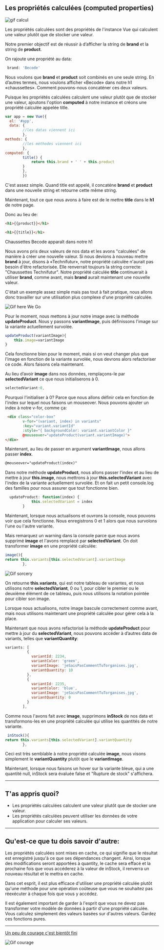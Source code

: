 ## Les propriétés calculées (computed properties)

![gif calcul](https://media.giphy.com/media/Cpc4YnZeb11ug/giphy.gif)


Les propriétés calculées sont des propriétés  de l'instance Vue qui calculent une valeur plutôt que de stocker une valeur.

Notre premier objectif est de réussir à d’afficher la string de  __brand__ et la string de __product__.

On rajoute une propriété au data:

``` js
 brand: 'Becode'
 ```

 Nous voulons que __brand__ et __product__ soit combinés en une seule string. En d’autres termes, nous voulons afficher «Becode» dans notre  h1 «chaussettes». Comment pouvons-nous concaténer ces deux valeurs.

Puisque les propriétés calculées calculent une valeur plutôt que de stocker une valeur, ajoutons l'option __computed__  à notre instance et créons une propriété calculée appelée title.

```js
var app = new Vue({
  el: '#app',
  data: {
        //les datas viennent ici
        },
methods: {
        //les méthodes viennent ici
        },
computed: {
        title() {
            return this.brand + ' ' + this.product  
        }
        },
        })       
```
C'est assez simple. Quand title est appelé, il concaténe __brand__ et __product__ dans une nouvelle string et retourne cette même string.

Maintenant, tout ce que nous avons à faire est de le mettre __title__ dans le __h1__ de notre page.

Donc au lieu de:

``` html
<h1>{{product}}</h1>
```

``` html
<h1>{{title}}</h1>
```

Chaussettes Becode apparaît dans notre h1

Nous avons pris deux valeurs de nos data et les avons "calculées" de manière à créer une nouvelle valeur. Si nous devions à nouveau mettre __brand__ à jour, disons à «Technifutur», notre propriété calculée n'aurait pas besoin d'être refactorisée. Elle renverrait toujours la string correcte: "Chaussettes Technifutur". Notre propriété calculée __title__ continuerait à utiliser __brand__, comme avant, mais __brand__ aurait maintenant une nouvelle valeur.

C'était un exemple assez simple mais pas tout à fait pratique, nous allons donc travailler sur une utilisation plus complexe d'une propriété calculée.

![Gif here We Go](https://media.giphy.com/media/2GjgvS5vA6y08/giphy.gif)

Pour le moment, nous mettons à jour notre image avec la méthode __updateProduct__. Nous y passons __variantImage__, puis définissons l'image sur la variante actuellement survolée.

``` js
updateProduct(variantImage){
    this.image=variantImage
}
```

Cela fonctionne bien pour le moment, mais si on veut changer plus que l'image en fonction de la variante survolée, nous devrons alors refactoriser ce code. Alors faisons cela maintenant.

Au lieu d’avoir __image__ dans nos données, remplaçons-le par __selectedVariant__ ce que nous initialiserons à 0.

```js
selectedVariant:0,

```
Pourquoi l'initialiser à 0? Parce que nous allons définir cela en fonction de l'index sur lequel  nous faisons un mouseover. Nous pouvons ajouter un index à notre v-for, comme ça:

``` html
 <div class="color-box"
        v-for="(variant, index) in variants" 
        :key="variant.variantId"
        :style="{ backgroundColor: variant.variantColor }"
        @mouseover="updateProduct(variant.variantImage)">
</div> 
```
Maintenant, au lieu de passer en argument __variantImage__, nous allons passer __index__.
```html
@mouseover="updateProduct(index)"
```
Dans notre méthode __updateProduct__, nous allons passer l'index et au lieu de mettre à jour __this.image__, nous mettrons à jour __this.selectedVariant__ avec l'index de la variante actuellement survolée. Et on fait un petit console.log des familles pour nous assurer que tout fonctionne bien.

``` js
  updateProduct: function(index) {  
            this.selectedVariant = index
        }
```

Maintenant, lorsque nous actualisons et ouvrons la console, nous pouvons voir que cela fonctionne. Nous enregistrons 0 et 1 alors que nous survolons l'une ou l'autre variante.

Mais remarquez un warning dans la console parce que nous avons supprimé __image__ et l'avons remplacé par __selectedVariant__. On doit transformer __image__ en une propriété calculée:

``` js
image(){
return this.variants[this.selectedVariant].variantImage
        },
```
![Gif sorcery](https://media.giphy.com/media/a2euXnuLIgVQA/giphy.gif)

On retourne __this.variants__, qui est notre tableau de variantes, et nous utilisons notre __selectedVariant__, 0 ou 1, pour cibler le premier ou le deuxième élément de ce tableau, puis nous utilisons la notation pointée pour cibler son image.

Lorsque nous actualisons, notre image bascule correctement comme avant, mais nous utilisons maintenant une propriété calculée pour gérer cela à la place.

Maintenant que nous avons refactorisé la méthode __updateProduct__ pour mettre à jour du __selectedVariant__, nous pouvons accéder à d’autres data de variants, telles que __variantQuantity__:

``` js
variants: [
          {
            variantId: 2234,
            variantColor: 'green',
            variantImage: 'jeSaisPasCommentTuTorganises.jpg',
            variantQuantity: 10     
          },
          {
            variantId: 2235,
            variantColor: 'blue',
            variantImage: 'jeSaisPasCommentTuTorganises.jpg',
            variantQuantity: 0     
          }
        ],
```
Comme nous l'avons fait avec __image__, supprimons __inStock__ de nos data et transformons-les en une propriété calculée qui utilise les quantités de notre variante.
```js
 inStock(){
return this.variants[this.selectedVariant].variantQuantity
        },
```
Ceci est très semblable à notre propriété calculée __image__, nous visons simplement le __variantQuantity__ plutôt que le __variantImage__.

Maintenant, lorsque nous faisons un hover sur la variante bleue, qui a une quantité null, inStock sera évaluée  false et "Rupture de stock" s'affichera.
___

## T'as appris quoi?
* Les propriétés calculées calculent une valeur plutôt que de stocker une valeur.
* Les propriétés calculées peuvent utiliser les données de votre application pour calculer ses valeurs.
___

## Qu'est-ce que tu dois savoir d'autre:

Les propriétés calculées sont mises en cache, ce qui signifie que le résultat est enregistré jusqu'à ce que ses dépendances changent. Ainsi, lorsque des modifications seront apportées à quantity, le cache sera effacé et la prochaine fois que vous accéderez à la valeur de inStock, il renverra un nouveau résultat et le mettra en cache.

Dans cet esprit, il est plus efficace d'utiliser une propriété calculée plutôt qu'une méthode pour une opération coûteuse que vous ne souhaitez pas réexécuter à chaque fois que vous y accédez.

Il est également important de garder à l'esprit que vous ne devez pas transformer votre modèle de données à partir d'une propriété calculée. Vous calculez simplement des valeurs basées sur d'autres valeurs. Gardez ces fonctions pures.
___
[Un peu de courage c'est bientôt fini](component.md)

![Gif courage](https://media.giphy.com/media/b346HapBsg7oQ/giphy.gif)

